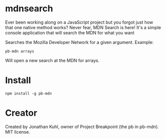 # mdnsearch

Ever been working along on a JavaScript project but you forgot just how that one native method works?  Never fear, MDN Search is here!  It's a simple console application that will search the MDN for what you want

Searches the Mozilla Developer Network for a given argument.  Example:

```
pb-mdn arrays
```

Will open a new search at the MDN for arrays.

# Install

```
npm install -g pb-mdn
```

# Creator

Created by Jonathan Kuhl, owner of Project Breakpoint (the pb in pb-mdn).  MIT license.